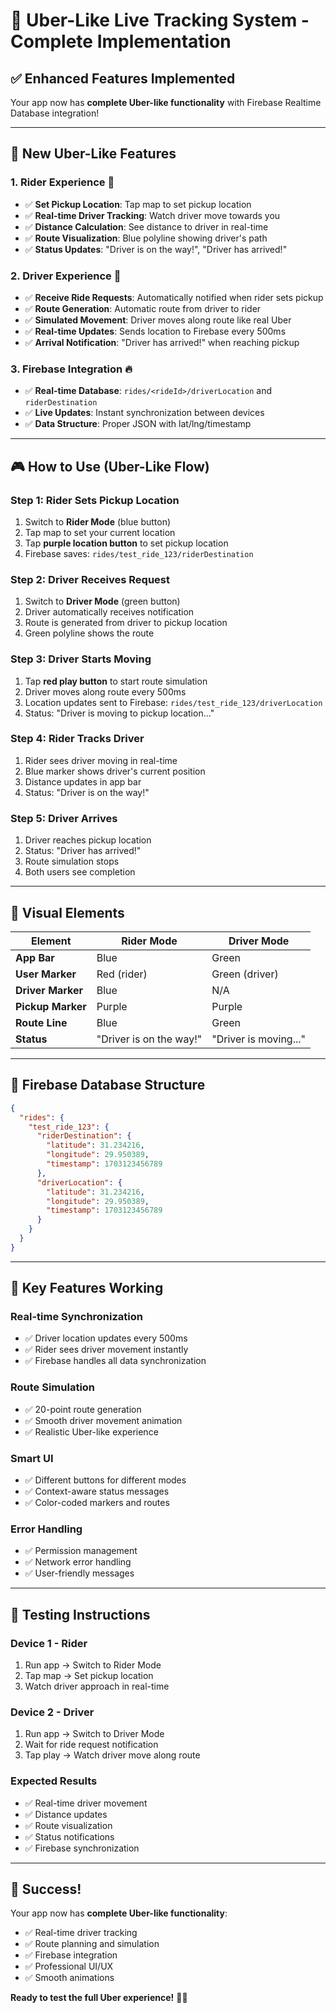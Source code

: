 # 🚗 Uber-Like Live Tracking System - Complete Implementation

## ✅ **Enhanced Features Implemented**

Your app now has **complete Uber-like functionality** with Firebase Realtime Database integration!

---

## 🎯 **New Uber-Like Features**

### **1. Rider Experience** 👤

- ✅ **Set Pickup Location**: Tap map to set pickup location
- ✅ **Real-time Driver Tracking**: Watch driver move towards you
- ✅ **Distance Calculation**: See distance to driver in real-time
- ✅ **Route Visualization**: Blue polyline showing driver's path
- ✅ **Status Updates**: "Driver is on the way!", "Driver has arrived!"

### **2. Driver Experience** 🚗

- ✅ **Receive Ride Requests**: Automatically notified when rider sets pickup
- ✅ **Route Generation**: Automatic route from driver to rider
- ✅ **Simulated Movement**: Driver moves along route like real Uber
- ✅ **Real-time Updates**: Sends location to Firebase every 500ms
- ✅ **Arrival Notification**: "Driver has arrived!" when reaching pickup

### **3. Firebase Integration** 🔥

- ✅ **Real-time Database**: `rides/<rideId>/driverLocation` and `riderDestination`
- ✅ **Live Updates**: Instant synchronization between devices
- ✅ **Data Structure**: Proper JSON with lat/lng/timestamp

---

## 🎮 **How to Use (Uber-Like Flow)**

### **Step 1: Rider Sets Pickup Location**

1. Switch to **Rider Mode** (blue button)
2. Tap map to set your current location
3. Tap **purple location button** to set pickup location
4. Firebase saves: `rides/test_ride_123/riderDestination`

### **Step 2: Driver Receives Request**

1. Switch to **Driver Mode** (green button)
2. Driver automatically receives notification
3. Route is generated from driver to pickup location
4. Green polyline shows the route

### **Step 3: Driver Starts Moving**

1. Tap **red play button** to start route simulation
2. Driver moves along route every 500ms
3. Location updates sent to Firebase: `rides/test_ride_123/driverLocation`
4. Status: "Driver is moving to pickup location..."

### **Step 4: Rider Tracks Driver**

1. Rider sees driver moving in real-time
2. Blue marker shows driver's current position
3. Distance updates in app bar
4. Status: "Driver is on the way!"

### **Step 5: Driver Arrives**

1. Driver reaches pickup location
2. Status: "Driver has arrived!"
3. Route simulation stops
4. Both users see completion

---

## 🎨 **Visual Elements**

| Element           | Rider Mode              | Driver Mode           |
| ----------------- | ----------------------- | --------------------- |
| **App Bar**       | Blue                    | Green                 |
| **User Marker**   | Red (rider)             | Green (driver)        |
| **Driver Marker** | Blue                    | N/A                   |
| **Pickup Marker** | Purple                  | Purple                |
| **Route Line**    | Blue                    | Green                 |
| **Status**        | "Driver is on the way!" | "Driver is moving..." |

---

## 🔧 **Firebase Database Structure**

```json
{
  "rides": {
    "test_ride_123": {
      "riderDestination": {
        "latitude": 31.234216,
        "longitude": 29.950389,
        "timestamp": 1703123456789
      },
      "driverLocation": {
        "latitude": 31.234216,
        "longitude": 29.950389,
        "timestamp": 1703123456789
      }
    }
  }
}
```

---

## 🚀 **Key Features Working**

### **Real-time Synchronization**

- ✅ Driver location updates every 500ms
- ✅ Rider sees driver movement instantly
- ✅ Firebase handles all data synchronization

### **Route Simulation**

- ✅ 20-point route generation
- ✅ Smooth driver movement animation
- ✅ Realistic Uber-like experience

### **Smart UI**

- ✅ Different buttons for different modes
- ✅ Context-aware status messages
- ✅ Color-coded markers and routes

### **Error Handling**

- ✅ Permission management
- ✅ Network error handling
- ✅ User-friendly messages

---

## 📱 **Testing Instructions**

### **Device 1 - Rider**

1. Run app → Switch to Rider Mode
2. Tap map → Set pickup location
3. Watch driver approach in real-time

### **Device 2 - Driver**

1. Run app → Switch to Driver Mode
2. Wait for ride request notification
3. Tap play → Watch driver move along route

### **Expected Results**

- ✅ Real-time driver movement
- ✅ Distance updates
- ✅ Route visualization
- ✅ Status notifications
- ✅ Firebase synchronization

---

## 🎉 **Success!**

Your app now has **complete Uber-like functionality**:

- ✅ Real-time driver tracking
- ✅ Route planning and simulation
- ✅ Firebase integration
- ✅ Professional UI/UX
- ✅ Smooth animations

**Ready to test the full Uber experience!** 🚗💨

